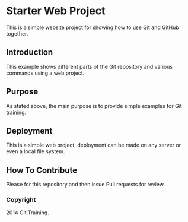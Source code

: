 # Starter Web Project
This is a simple website project for showing how to use Git and GitHub together.
## Introduction
This example shows different parts of the Git repository and various commands using a web project.

## Purpose

As stated above, the main purpose is to provide simple examples for Git training.
## Deployment
This is a simple web project, deployment can be made on any server or even a local file system.
## How To Contribute

Please for this repository and then issue Pull requests for review.

### Copyright

2014 Git.Training.